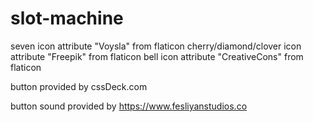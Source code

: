 # slot-machine



seven icon attribute "Voysla" from flaticon
cherry/diamond/clover icon attribute "Freepik" from flaticon
bell icon attribute "CreativeCons" from flaticon

button provided by cssDeck.com

button sound provided by https://www.fesliyanstudios.co